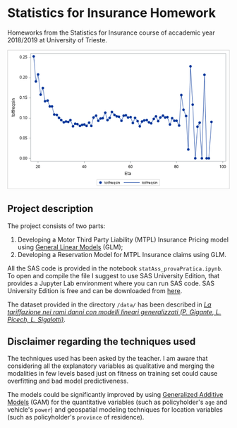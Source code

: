 # Statistics for Insurance Homework
Homeworks from the Statistics for Insurance course of accademic year 2018/2019 at University of Trieste.

![header](img/eta_freqsin.png)


## Project description

The project consists of two parts:

1. Developing a Motor Third Party Liability (MTPL) Insurance Pricing model using [General Linear Models](https://en.wikipedia.org/wiki/General_linear_model) (GLM);
2. Developing a Reservation Model for MTPL Insurance claims using GLM.

All the SAS code is provided in the notebook `statAss_provaPratica.ipynb`. To open and compile the file I suggest to use SAS University Edition, that provides a Jupyter Lab environment where you can run SAS code. SAS University Edition is free and can be downloaded from [here](https://www.sas.com/en_us/software/university-edition/download-software.html).

The dataset provided in the directory `/data/` has been described in [_La tariffazione nei rami danni con modelli lineari generalizzati (P. Gigante, L. Picech, L. Sigalotti)_](https://www.mondadoristore.it/tariffazione-rami-danni-Liviana-Picech-Luciano-Sigalotti-Patrizia-Gigante/eai978888303283/).


## Disclaimer regarding the techniques used

The techniques used has been asked by the teacher. I am aware that considering all the explanatory variables as qualitative and merging the modalities in few levels based just on fitness on training set could cause overfitting and bad model predictiveness.

The models could be significantly improved by using [Generalized Additive Models](https://en.wikipedia.org/wiki/Generalized_additive_model) (GAM) for the quantitative variables (such as policyholder's `age` and vehicle's `power`) and geospatial modeling techniques for location variables (such as policyholder's `province` of residence).

